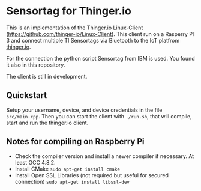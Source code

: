 # Sensortag for Thinger.io

This is an implementation of the Thinger.io Linux-Client (https://github.com/thinger-io/Linux-Client). This client run on a Rasperry PI 3 and connect multiple TI Sensortags via Bluetooth to the IoT platfrom [thinger.io](http://thinger.io "thinger.io IoT Cloud Platform").

For the connection the python script Sensortag from IBM is used. You found it also in this repository.

The client is still in development.


## Quickstart
 
Setup your username, device, and device credentials in the file ```src/main.cpp```. Then you can start the client with ```./run.sh```, that will compile, start and run the thinger.io client.
  
## Notes for compiling on Raspberry Pi

- Check the compiler version and install a newer compiler if necessary. At least GCC 4.8.2.
- Install CMake ```sudo apt-get install cmake```
- Install Open SSL Libraries (not required but useful for secured connection) ```sudo apt-get install libssl-dev```
